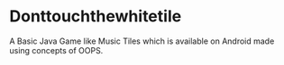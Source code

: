 # Donttouchthewhitetile
A Basic Java Game like Music Tiles which is available on Android made using concepts of OOPS. 
